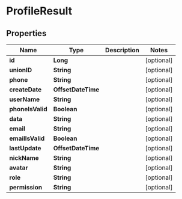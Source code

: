 

# ProfileResult


## Properties

| Name | Type | Description | Notes |
|------------ | ------------- | ------------- | -------------|
|**id** | **Long** |  |  [optional] |
|**unionID** | **String** |  |  [optional] |
|**phone** | **String** |  |  [optional] |
|**createDate** | **OffsetDateTime** |  |  [optional] |
|**userName** | **String** |  |  [optional] |
|**phoneIsValid** | **Boolean** |  |  [optional] |
|**data** | **String** |  |  [optional] |
|**email** | **String** |  |  [optional] |
|**emailIsValid** | **Boolean** |  |  [optional] |
|**lastUpdate** | **OffsetDateTime** |  |  [optional] |
|**nickName** | **String** |  |  [optional] |
|**avatar** | **String** |  |  [optional] |
|**role** | **String** |  |  [optional] |
|**permission** | **String** |  |  [optional] |



